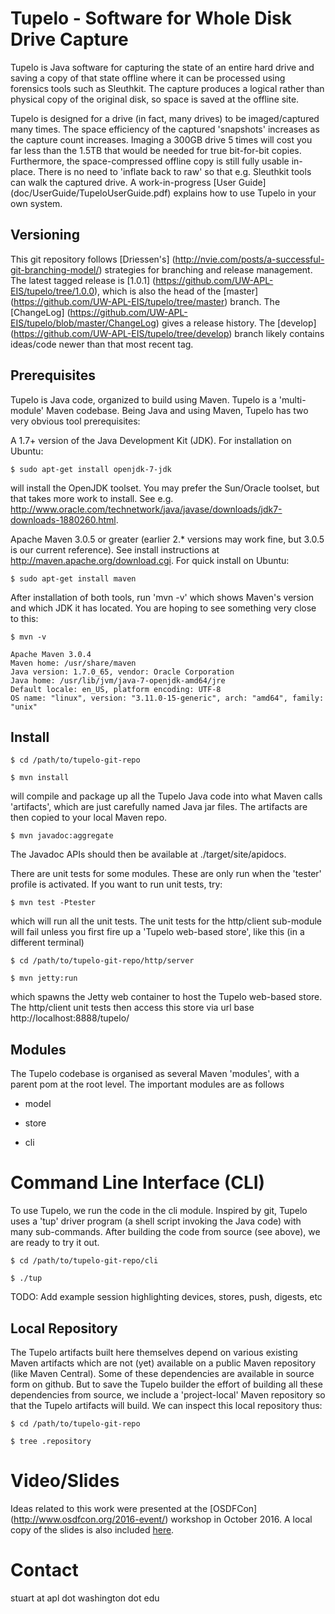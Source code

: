 Tupelo - Software for Whole Disk Drive Capture
==============================================

Tupelo is Java software for capturing the state of an entire hard
drive and saving a copy of that state offline where it can be
processed using forensics tools such as Sleuthkit.  The capture
produces a logical rather than physical copy of the original disk, so
space is saved at the offline site.

Tupelo is designed for a drive (in fact, many drives) to be
imaged/captured many times.  The space efficiency of the captured
'snapshots' increases as the capture count increases.  Imaging a 300GB
drive 5 times will cost you far less than the 1.5TB that would be
needed for true bit-for-bit copies.  Furthermore, the space-compressed
offline copy is still fully usable in-place.  There is no need to
'inflate back to raw' so that e.g. Sleuthkit tools can walk the
captured drive.  A work-in-progress [User Guide]
(doc/UserGuide/TupeloUserGuide.pdf) explains how to use Tupelo in
your own system.


## Versioning

This git repository follows [Driessen's]
(http://nvie.com/posts/a-successful-git-branching-model/) strategies
for branching and release management.  The latest tagged release is
[1.0.1] (https://github.com/UW-APL-EIS/tupelo/tree/1.0.0), which is
also the head of the [master]
(https://github.com/UW-APL-EIS/tupelo/tree/master) branch. The
[ChangeLog]
(https://github.com/UW-APL-EIS/tupelo/blob/master/ChangeLog) gives a
release history. The [develop]
(https://github.com/UW-APL-EIS/tupelo/tree/develop) branch likely
contains ideas/code newer than that most recent tag.

Prerequisites
-------------

Tupelo is Java code, organized to build using Maven.  Tupelo is a
'multi-module' Maven codebase.  Being Java and using Maven, Tupelo has
two very obvious tool prerequisites:

A 1.7+ version of the Java Development Kit (JDK).  For installation on Ubuntu:

```
$ sudo apt-get install openjdk-7-jdk
```
will install the OpenJDK toolset.  You may prefer the Sun/Oracle
toolset, but that takes more work to install. See
e.g. http://www.oracle.com/technetwork/java/javase/downloads/jdk7-downloads-1880260.html.

Apache Maven 3.0.5 or greater (earlier 2.* versions may work fine, but
3.0.5 is our current reference). See install instructions at
http://maven.apache.org/download.cgi.  For quick install on Ubuntu:

```
$ sudo apt-get install maven
```

After installation of both tools, run 'mvn -v' which shows Maven's
version and which JDK it has located.  You are hoping to see something
very close to this:

```
$ mvn -v

Apache Maven 3.0.4
Maven home: /usr/share/maven
Java version: 1.7.0_65, vendor: Oracle Corporation
Java home: /usr/lib/jvm/java-7-openjdk-amd64/jre
Default locale: en_US, platform encoding: UTF-8
OS name: "linux", version: "3.11.0-15-generic", arch: "amd64", family: "unix"
```

Install
-------

```
$ cd /path/to/tupelo-git-repo

$ mvn install
```

will compile and package up all the Tupelo Java code into what Maven calls
'artifacts', which are just carefully named Java jar files.  The
artifacts are then copied to your local Maven repo.

```
$ mvn javadoc:aggregate
```

The Javadoc APIs should then be available at ./target/site/apidocs.

There are unit tests for some modules.  These are only run when the
'tester' profile is activated.  If you want to run unit tests, try:

```
$ mvn test -Ptester
```

which will run all the unit tests.  The unit tests for the http/client
sub-module will fail unless you first fire up a 'Tupelo web-based
store', like this (in a different terminal)

```
$ cd /path/to/tupelo-git-repo/http/server

$ mvn jetty:run
```

which spawns the Jetty web container to host the Tupelo web-based
store.  The http/client unit tests then access this store via
url base http://localhost:8888/tupelo/

Modules
-------

The Tupelo codebase is organised as several Maven 'modules', with a
parent pom at the root level.  The important modules are as follows

* model

* store

* cli

# Command Line Interface (CLI)

To use Tupelo, we run the code in the cli module.  Inspired by git,
Tupelo uses a 'tup' driver program (a shell script invoking the Java
code) with many sub-commands. After building the code from source (see
above), we are ready to try it out.


```
$ cd /path/to/tupelo-git-repo/cli

$ ./tup
```

TODO: Add example session highlighting devices, stores, push, digests, etc

Local Repository
----------------

The Tupelo artifacts built here themselves depend on various
existing Maven artifacts which are not (yet) available on a public
Maven repository (like Maven Central).  Some of these dependencies are
available in source form on github.  But to save the Tupelo builder
the effort of building all these dependencies from source, we include a
'project-local' Maven repository so that the Tupelo artifacts will
build.  We can inspect this local repository thus:

```
$ cd /path/to/tupelo-git-repo

$ tree .repository
```


# Video/Slides

Ideas related to this work were presented at the [OSDFCon]
(http://www.osdfcon.org/2016-event/) workshop in October 2016.  A local copy
of the slides is also included [here](./doc/osdf2016/MacleanTupeloOSDF2016.pdf).

# Contact

stuart at apl dot washington dot edu

